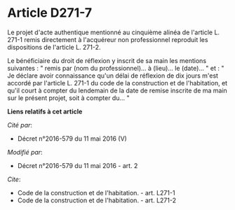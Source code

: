 # Article D271-7

Le projet d'acte authentique mentionné au cinquième alinéa de l'article L. 271-1 remis directement à l'acquéreur non
professionnel reproduit les dispositions de l'article L. 271-2. 

Le bénéficiaire du droit de réflexion y inscrit de sa main les mentions suivantes : " remis par (nom du professionnel)... à
(lieu)... le (date)... " et : " Je déclare avoir connaissance qu'un délai de réflexion de dix jours m'est accordé par
l'article L. 271-1 du code de la construction et de l'habitation, et qu'il court à compter du lendemain de la date de remise
inscrite de ma main sur le présent projet, soit à compter du... "

**Liens relatifs à cet article**

_Cité par_:

  - Décret n°2016-579 du 11 mai 2016 (V)

_Modifié par_:

  - Décret n°2016-579 du 11 mai 2016 - art. 2

_Cite_:

  - Code de la construction et de l'habitation. - art. L271-1
  - Code de la construction et de l'habitation. - art. L271-2
